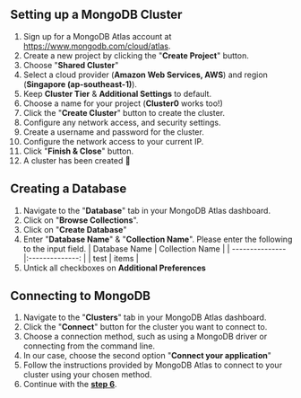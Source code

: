 
## Setting up a MongoDB Cluster

1. Sign up for a MongoDB Atlas account at https://www.mongodb.com/cloud/atlas.
2. Create a new project by clicking the "**Create Project**" button.
3. Choose "**Shared Cluster**"
4. Select a cloud provider (**Amazon Web Services, AWS**) and region (**Singapore (ap-southeast-1)**).
5. Keep **Cluster Tier** & **Additional Settings** to default.
6. Choose a name for your project (**Cluster0** works too!)
7. Click the "**Create Cluster**" button to create the cluster.
8. Configure any network access, and security settings.
9. Create a username and password for the cluster.
10. Configure the network access to your current IP.
11. Click "**Finish & Close**" button.
12. A cluster has been created 🎉

## Creating a Database
1. Navigate to the "**Database**" tab in your MongoDB Atlas dashboard.
2. Click on "**Browse Collections**".
3. Click on "**Create Database**"
4. Enter "**Database Name**" & "**Collection Name**". Please enter the following to the input field.
   | Database Name  | Collection Name |
   | ---------------|:--------------: |
   | test           | items           |          
5. Untick all checkboxes on **Additional Preferences**

## Connecting to MongoDB
1. Navigate to the "**Clusters**" tab in your MongoDB Atlas dashboard.
2. Click the "**Connect**" button for the cluster you want to connect to.
3. Choose a connection method, such as using a MongoDB driver or connecting from the command line.
4. In our case, choose the second option "**Connect your application**"
4. Follow the instructions provided by MongoDB Atlas to connect to your cluster using your chosen method.
5. Continue with the [**step 6**](./README.md#installation-guide).
